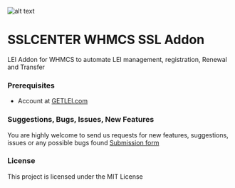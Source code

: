![alt text](https://my.gogetssl.com/assets/img/logo_for_github.png "Logo Title Text 1")
# SSLCENTER WHMCS SSL Addon
LEI Addon for WHMCS to automate LEI management, registration, Renewal and Transfer

### Prerequisites
- Account at [GETLEI.com](https://www.getlei.com)

### Suggestions, Bugs, Issues, New Features
You are highly welcome to send us requests for new features, suggestions, issues or any possible bugs found
[Submission form](https://github.com/getlei/issues/new)

### License
This project is licensed under the MIT License


